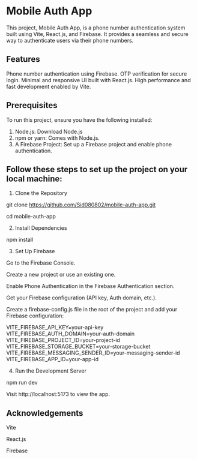 # Mobile Auth App

This project, Mobile Auth App, is a phone number authentication system built using Vite, React.js, and Firebase. It provides a seamless and secure way to authenticate users via their phone numbers.

## Features

Phone number authentication using Firebase.
OTP verification for secure login.
Minimal and responsive UI built with React.js.
High performance and fast development enabled by Vite.

## Prerequisites

To run this project, ensure you have the following installed:
1. Node.js: Download Node.js
2. npm or yarn: Comes with Node.js.
3. A Firebase Project: Set up a Firebase project and enable phone authentication.


## Follow these steps to set up the project on your local machine:

1. Clone the Repository

git clone https://github.com/Sid080802/mobile-auth-app.git

cd mobile-auth-app

2. Install Dependencies

npm install

3. Set Up Firebase

Go to the Firebase Console.

Create a new project or use an existing one.

Enable Phone Authentication in the Firebase Authentication section.

Get your Firebase configuration (API key, Auth domain, etc.).

Create a firebase-config.js file in the root of the project and add your Firebase configuration:

VITE_FIREBASE_API_KEY=your-api-key
VITE_FIREBASE_AUTH_DOMAIN=your-auth-domain
VITE_FIREBASE_PROJECT_ID=your-project-id
VITE_FIREBASE_STORAGE_BUCKET=your-storage-bucket
VITE_FIREBASE_MESSAGING_SENDER_ID=your-messaging-sender-id
VITE_FIREBASE_APP_ID=your-app-id

4. Run the Development Server

npm run dev

Visit http://localhost:5173 to view the app.


## Acknowledgements

Vite

React.js

Firebase


